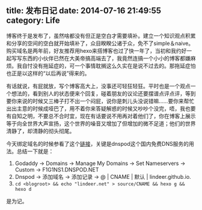 title: 发布日记
date: 2014-07-16 21:49:55
category: Life
---
博客终于是发布了，虽然啥都没有但正是空白才需要填补。建立一个知识观点积累和分享的空间的空白就开始填补了，众目睽睽公诸于众，免不了simple＆naive。购买域名是两年前，好友推荐用hexo来搭博客也过了快一年了，当初和我约好一起写写东西的小伙伴已然在大美帝搞高端去了，我竟然连搞一个小小的博客都嫌麻烦。我自忖没有拖延症的，可一个事情耽搁这么久实在是说不过去的。那拖延症怕也正是以这样的“以后再说”得来的。

有话就说，有屁就放，写个博客高大上，没事还可轻狂轻狂。平时也是一个观点一个想法的，看到别人的状态便来个回复，碰着朋友的议论还要摆谱点评点评，等到要你来说的时候又三棒子打不出一个闷屁，说你是刺儿头没说错嘛……要你来帮忙出出主意的时候成哑巴了，用不着你来答疑解惑的时候又吵吵个没完，唔，我也要有自知之明，不要总不合时宜，现在有话要说不用再对着他们了，你在博客上展示等于向全世界大声宣扬，这个世界的噪音又增加了但增加的微不足道；他们的世界清静了，却清静的彻头彻尾。

今天绑定域名的时候参看了这个[链接](http://kescoode.com/2013/11/17/github-page-and-hexo-guide/)，关键是dnspod这个国内免费DNS服务的用法。总结一下就是：

 1. Godaddy -> Domains -> Manage My Domains -> Set Nameservers -> Custom -> F1G1NS1.DNSPOD.NET
 2. Dnspod -> 添加域名 -> 添加记录 -> @ | CNAME | 默认 | lindeer.github.io.
 3. `cd <blogroot> && echo "lindeer.net" > source/CNAME && hexo g && hexo d`

是为记。
